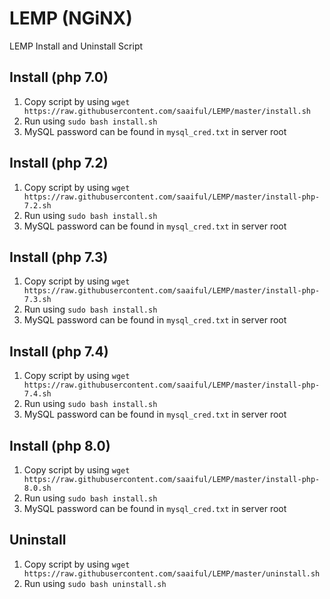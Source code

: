 # LEMP (NGiNX)
LEMP Install and Uninstall Script

## Install (php 7.0)
1. Copy script by using `wget https://raw.githubusercontent.com/saaiful/LEMP/master/install.sh`
2. Run using `sudo bash install.sh`
3. MySQL password can be found in `mysql_cred.txt` in server root

## Install (php 7.2)
1. Copy script by using `wget https://raw.githubusercontent.com/saaiful/LEMP/master/install-php-7.2.sh`
2. Run using `sudo bash install.sh`
3. MySQL password can be found in `mysql_cred.txt` in server root

## Install (php 7.3)
1. Copy script by using `wget https://raw.githubusercontent.com/saaiful/LEMP/master/install-php-7.3.sh`
2. Run using `sudo bash install.sh`
3. MySQL password can be found in `mysql_cred.txt` in server root

## Install (php 7.4)
1. Copy script by using `wget https://raw.githubusercontent.com/saaiful/LEMP/master/install-php-7.4.sh`
2. Run using `sudo bash install.sh`
3. MySQL password can be found in `mysql_cred.txt` in server root

## Install (php 8.0)
1. Copy script by using `wget https://raw.githubusercontent.com/saaiful/LEMP/master/install-php-8.0.sh`
2. Run using `sudo bash install.sh`
3. MySQL password can be found in `mysql_cred.txt` in server root

## Uninstall
1. Copy script by using `wget https://raw.githubusercontent.com/saaiful/LEMP/master/uninstall.sh`
2. Run using `sudo bash uninstall.sh`
